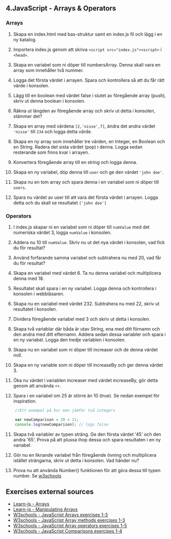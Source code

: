 ## 4.JavaScript - Arrays & Operators

### Arrays

1. Skapa en index.html med bas-struktur samt en index.js fil och lägg i en ny katalog.

1. Importera index.js genom att skriva ```<script src="index.js"><script>``` i ```<head>```.

1. Skapa en variabel som ni döper till numbersArray. Denna skall vara en array som innehåller två nummer.

1. Logga det första värdet i arrayen. Spara och kontrollera så att du får rätt värde i konsolen.

1. Lägg till en boolean med värdet false i slutet av föregående array (push), skriv ut denna boolean i konsolen.

1. Räkna ut längden av föregående array och skriv ut detta i konsolen, stämmer det?

1. Skapa en array med värdena ```[2,'nisse',7]```, ändra det andra värdet ```'nisse'``` till ```234``` och logga detta värde.

1. Skapa en ny array som innehåller tre värden, en Integer, en Boolean och en String. Radera det sista värdet (pop) i denna. Logga sedan resterande som finns kvar i arrayen.

1. Konvertera föregående array till en string och logga denna.

1. Skapa en ny variabel, döp denna till ```user``` och ge den värdet ```'john doe'```.

1. Skapa nu en tom array och spara denna i en variabel som ni döper till ```users```.

1. Spara nu värdet av user till att vara det första värdet i arrayen. Logga detta och du skall se resultatet ```['john doe']```

### Operators 

1. I index.js skapar ni en variabel som ni döper till ```numValue``` med det numeriska värdet 3, logga ```numValue``` i konsolen.

2. Addera nu 10 till ```numValue```. Skriv nu ut det nya värdet i konsolen, vad fick du för resultat?

3. Använd forfarande samma variabel och subtrahera nu med 20, vad får du för resultat?

1. Skapa en variabel med värdet 6. Ta nu denna variabel och multiplicera denna med 18.

1. Resultatet skall spara i en ny variabel. Logga denna och kontrollera i konsolen i webbläsaren.

1. Skapa nu en variabel med värdet 232. Subtrahera nu med 22, skriv ut resultatet i konsolen.

1. Dividera föregående variabel med 3 och skriv ut detta i konsolen.

6. Skapa två variablar där båda är utav String, ena med ditt förnamn och den andra med ditt efternamn. Addera sedan dessa variabler och spara i en ny variabel. Logga den tredje variablen i konsolen.

1. Skapa nu en variabel som ni döper till increaser och de denna värdet noll.

1. Skapa en ny variable som ni döper till increaseBy och ger denna värdet 3.

1. Öka nu värdet i variablen increaser med värdet increaseBy, gör detta genom att använda ```++```.

1. Spara i en variabel om 25 är större än 10 (true). Se nedan exempel för inspiration.
```JavaScript
    //Ett exempel på hur man jämför två integers

    var newComparison = 20 < 11;
    console.log(newComparison); // logs false
```
11. Skapa två variabler av typen sträng. Ge den första värdet '45' och den andra '65'. Prova på att plussa ihop dessa och spara resultaten i en ny variabel.

12. Gör nu en liknande variabel från föregående övning och multiplicera istället strängarna, skriv ut detta i konsolen. Vad händer nu?

13. Prova nu att använda Number() funktionen för att göra dessa till typen number. Se [w3schools](https://www.w3schools.com/js/js_number_methods.asp)


## Exercises external sources
* [Learn-js - Arrays](https://www.learn-js.org/en/Arrays)
* [Learn-js - Manipulating Arrays](https://www.learn-js.org/en/Manipulating_Arrays)
* [W3schools - JavaScript Arrays exercises 1-3](https://www.w3schools.com/js/exercise_js.asp?filename=exercise_js_arrays1)
* [W3schools - JavaScript Array methods exercises 1-3](https://www.w3schools.com/js/exercise_js.asp?filename=exercise_js_array_methods1)
* [W3schools - JavaScript Array operators exercises 1-5](https://www.w3schools.com/js/exercise_js.asp?filename=exercise_js_operators1)
* [W3schools - JavaScript Comparisons exercises 1-4](https://www.w3schools.com/js/exercise_js.asp?filename=exercise_js_comparisons1)

